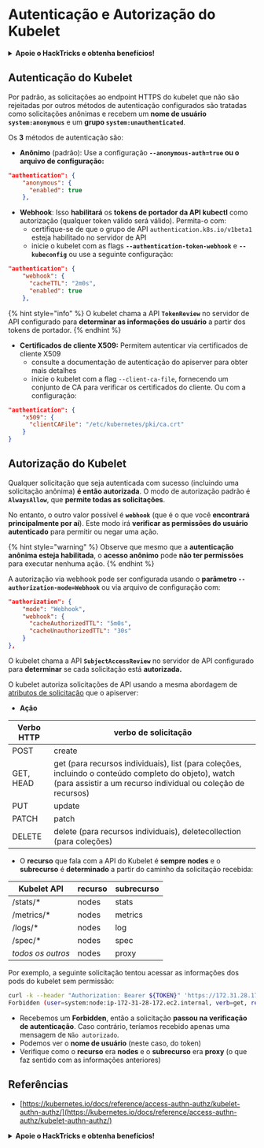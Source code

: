 # Autenticação e Autorização do Kubelet

<details>

<summary><strong>Apoie o HackTricks e obtenha benefícios!</strong></summary>

* Se você deseja ver sua **empresa anunciada no HackTricks** ou se deseja acessar a **última versão do PEASS ou baixar o HackTricks em PDF**, confira os [**PLANOS DE ASSINATURA**](https://github.com/sponsors/carlospolop)!
* Obtenha o [**swag oficial do PEASS & HackTricks**](https://peass.creator-spring.com)
* Descubra [**The PEASS Family**](https://opensea.io/collection/the-peass-family), nossa coleção exclusiva de [**NFTs**](https://opensea.io/collection/the-peass-family)
* **Junte-se ao** 💬 [**grupo do Discord**](https://discord.gg/hRep4RUj7f) ou ao [**grupo do telegram**](https://t.me/peass) ou **siga-me** no **Twitter** 🐦 [**@carlospolopm**](https://twitter.com/carlospolopm).
* **Compartilhe suas técnicas de hacking enviando PRs para os repositórios do** [**HackTricks**](https://github.com/carlospolop/hacktricks) e [**HackTricks Cloud**](https://github.com/carlospolop/hacktricks-cloud) no Github.

</details>

## Autenticação do Kubelet <a href="#kubelet-authentication" id="kubelet-authentication"></a>

Por padrão, as solicitações ao endpoint HTTPS do kubelet que não são rejeitadas por outros métodos de autenticação configurados são tratadas como solicitações anônimas e recebem um **nome de usuário `system:anonymous`** e um **grupo `system:unauthenticated`**.

Os **3** métodos de autenticação são:

* **Anônimo** (padrão): Use a configuração **`--anonymous-auth=true` ou o arquivo de configuração:**

```json
"authentication": {
    "anonymous": {
      "enabled": true
    },
```

* **Webhook**: Isso **habilitará** os **tokens de portador da API kubectl** como autorização (qualquer token válido será válido). Permita-o com:
  * certifique-se de que o grupo de API `authentication.k8s.io/v1beta1` esteja habilitado no servidor de API
  * inicie o kubelet com as flags **`--authentication-token-webhook`** e **`--kubeconfig`** ou use a seguinte configuração:

```json
"authentication": {
    "webhook": {
      "cacheTTL": "2m0s",
      "enabled": true
    },
```

{% hint style="info" %}
O kubelet chama a API **`TokenReview`** no servidor de API configurado para **determinar as informações do usuário** a partir dos tokens de portador.
{% endhint %}

* **Certificados de cliente X509:** Permitem autenticar via certificados de cliente X509
  * consulte a documentação de autenticação do apiserver para obter mais detalhes
  * inicie o kubelet com a flag `--client-ca-file`, fornecendo um conjunto de CA para verificar os certificados do cliente. Ou com a configuração:

```json
"authentication": {
    "x509": {
      "clientCAFile": "/etc/kubernetes/pki/ca.crt"
    }
}
```

## Autorização do Kubelet <a href="#kubelet-authentication" id="kubelet-authentication"></a>

Qualquer solicitação que seja autenticada com sucesso (incluindo uma solicitação anônima) **é então autorizada**. O modo de autorização padrão é **`AlwaysAllow`**, que **permite todas as solicitações**.

No entanto, o outro valor possível é **`webhook`** (que é o que você **encontrará principalmente por aí**). Este modo irá **verificar as permissões do usuário autenticado** para permitir ou negar uma ação.

{% hint style="warning" %}
Observe que mesmo que a **autenticação anônima esteja habilitada**, o **acesso anônimo** pode **não ter permissões** para executar nenhuma ação.
{% endhint %}

A autorização via webhook pode ser configurada usando o **parâmetro `--authorization-mode=Webhook`** ou via arquivo de configuração com:

```json
"authorization": {
    "mode": "Webhook",
    "webhook": {
      "cacheAuthorizedTTL": "5m0s",
      "cacheUnauthorizedTTL": "30s"
    }
},
```

O kubelet chama a API **`SubjectAccessReview`** no servidor de API configurado para **determinar** se cada solicitação está **autorizada.**

O kubelet autoriza solicitações de API usando a mesma abordagem de [atributos de solicitação](https://kubernetes.io/docs/reference/access-authn-authz/authorization/#review-your-request-attributes) que o apiserver:

* **Ação**

| Verbo HTTP | verbo de solicitação                                                                                                                                                  |
| --------- | ------------------------------------------------------------------------------------------------------------------------------------------------------------- |
| POST      | create                                                                                                                                                        |
| GET, HEAD | get (para recursos individuais), list (para coleções, incluindo o conteúdo completo do objeto), watch (para assistir a um recurso individual ou coleção de recursos) |
| PUT       | update                                                                                                                                                        |
| PATCH     | patch                                                                                                                                                         |
| DELETE    | delete (para recursos individuais), deletecollection (para coleções)                                                                                         |

* O **recurso** que fala com a API do Kubelet é **sempre** **nodes** e o **subrecurso** é **determinado** a partir do caminho da solicitação recebida:

| Kubelet API  | recurso | subrecurso |
| ------------ | -------- | ----------- |
| /stats/\*    | nodes    | stats       |
| /metrics/\*  | nodes    | metrics     |
| /logs/\*     | nodes    | log         |
| /spec/\*     | nodes    | spec        |
| _todos os outros_ | nodes    | proxy       |

Por exemplo, a seguinte solicitação tentou acessar as informações dos pods do kubelet sem permissão:

```bash
curl -k --header "Authorization: Bearer ${TOKEN}" 'https://172.31.28.172:10250/pods'
Forbidden (user=system:node:ip-172-31-28-172.ec2.internal, verb=get, resource=nodes, subresource=proxy)
```

* Recebemos um **Forbidden**, então a solicitação **passou na verificação de autenticação**. Caso contrário, teríamos recebido apenas uma mensagem de `Não autorizado`.
* Podemos ver o **nome de usuário** (neste caso, do token)
* Verifique como o **recurso** era **nodes** e o **subrecurso** era **proxy** (o que faz sentido com as informações anteriores)

## Referências

* [https://kubernetes.io/docs/reference/access-authn-authz/kubelet-authn-authz/](https://kubernetes.io/docs/reference/access-authn-authz/kubelet-authn-authz/)

<details>

<summary><strong>Apoie o HackTricks e obtenha benefícios!</strong></summary>

* Se você deseja ver sua **empresa anunciada no HackTricks** ou se deseja acessar a **última versão do PEASS ou baixar o HackTricks em PDF**, confira os [**PLANOS DE ASSINATURA**](https://github.com/sponsors/carlospolop)!
* Obtenha o [**swag oficial do PEASS & HackTricks**](https://peass.creator-spring.com)
* Descubra [**The PEASS Family**](https://opensea.io/collection/the-peass-family), nossa coleção exclusiva de [**NFTs**](https://opensea.io/collection/the-peass-family)
* **Junte-se ao** 💬 [**grupo do Discord**](https://discord.gg/hRep4RUj7f) ou ao [**grupo do telegram**](https://t.me/peass) ou **siga-me** no **Twitter** 🐦 [**@carlospolopm**](https://twitter.com/carlospolopm).
* **Compartilhe suas técnicas de hacking enviando PRs para os repositórios do** [**HackTricks**](https://github.com/carlospolop/hacktricks) e [**HackTricks Cloud**](https://github.com/carlospolop/hacktricks-cloud) no Github.

</details>